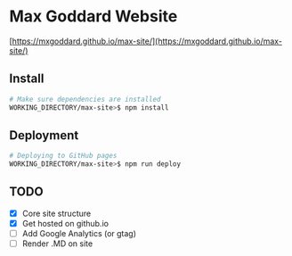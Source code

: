 # Max Goddard Website

[https://mxgoddard.github.io/max-site/](https://mxgoddard.github.io/max-site/)

## Install

``` bash
# Make sure dependencies are installed
WORKING_DIRECTORY/max-site>$ npm install
```

## Deployment

``` bash
# Deploying to GitHub pages
WORKING_DIRECTORY/max-site>$ npm run deploy
```

## TODO

- [x] Core site structure
- [x] Get hosted on github.io
- [ ] Add Google Analytics (or gtag)
- [ ] Render .MD on site